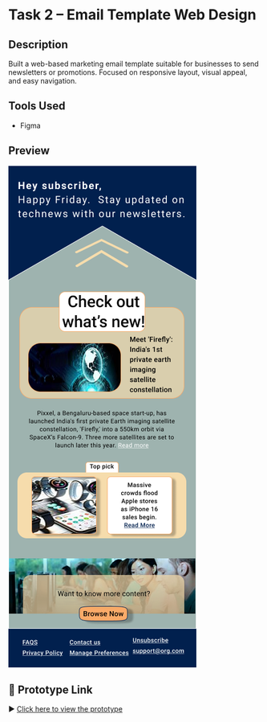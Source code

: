# Task 2 – Email Template Web Design

## Description
Built a web-based marketing email template suitable for businesses to send newsletters or promotions. Focused on responsive layout, visual appeal, and easy navigation.

## Tools Used
- Figma

## Preview
![Template Preview](./emailtemplate375px.png)

## 🔗 Prototype Link
▶️ [Click here to view the prototype](https://www.figma.com/proto/Nv4Gp03Qy4kHzyZP5Cq9BI/Untitled?node-id=0-1&t=UL0ObvYfsp8vsnwI-1)

